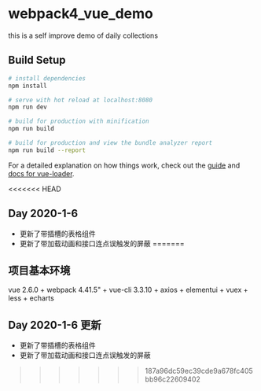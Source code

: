 # webpack4_vue_demo
this is a self improve demo of daily collections

## Build Setup

``` bash
# install dependencies
npm install

# serve with hot reload at localhost:8080
npm run dev

# build for production with minification
npm run build

# build for production and view the bundle analyzer report
npm run build --report
```

For a detailed explanation on how things work, check out the [guide](http://vuejs-templates.github.io/webpack/) and [docs for vue-loader](http://vuejs.github.io/vue-loader).

<<<<<<< HEAD
## Day 2020-1-6

- 更新了带插槽的表格组件
- 更新了带加载动画和接口连点误触发的屏蔽
=======

## 项目基本环境
 vue 2.6.0 + webpack 4.41.5" + vue-cli 3.3.10 + axios + elementui + vuex + less + echarts


## Day 2020-1-6 更新

- 更新了带插槽的表格组件
- 更新了带加载动画和接口连点误触发的屏蔽
>>>>>>> 187a96dc59ec39cde9a678fc405bb96c22609402
